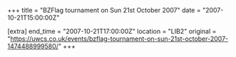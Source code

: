 +++
title = "BZFlag tournament on Sun 21st October 2007"
date = "2007-10-21T15:00:00Z"

[extra]
end_time = "2007-10-21T17:00:00Z"
location = "LIB2"
original = "https://uwcs.co.uk/events/bzflag-tournament-on-sun-21st-october-2007-1474488999580/"
+++



